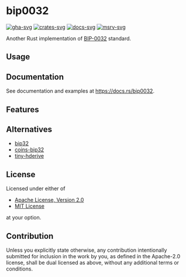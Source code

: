 # bip0032

[![gha-svg]][gha-url]
[![crates-svg]][crates-url]
[![docs-svg]][docs-url]
[![msrv-svg]][msrv-url]

[gha-svg]: https://github.com/koushiro/rust-bips/workflows/bip0032/badge.svg
[gha-url]: https://github.com/koushiro/rust-bips/actions
[crates-svg]: https://img.shields.io/crates/v/bip0032
[crates-url]: https://crates.io/crates/bip0032
[docs-svg]: https://docs.rs/bip0032/badge.svg
[docs-url]: https://docs.rs/bip0032
[msrv-svg]: https://img.shields.io/badge/rustc-1.60+-blue.svg
[msrv-url]: https://blog.rust-lang.org/2022/04/07/Rust-1.60.0.html

Another Rust implementation of [BIP-0032](https://github.com/bitcoin/bips/blob/master/bip-0032.mediawiki) standard.

## Usage

## Documentation

See documentation and examples at https://docs.rs/bip0032.

## Features

## Alternatives

- [bip32](https://github.com/iqlusioninc/crates/tree/main/bip32)
- [coins-bip32](https://github.com/summa-tx/bitcoins-rs/tree/main/bip32)
- [tiny-hderive](https://github.com/maciejhirsz/tiny-hderive)

## License

Licensed under either of

- [Apache License, Version 2.0](LICENSE-APACHE)
- [MIT License](LICENSE-MIT)

at your option.

## Contribution

Unless you explicitly state otherwise, any contribution intentionally submitted
for inclusion in the work by you, as defined in the Apache-2.0 license, shall be
dual licensed as above, without any additional terms or conditions.
